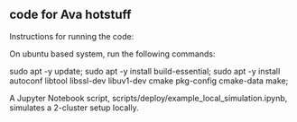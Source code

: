 ## code for Ava hotstuff


Instructions for running the code:

On ubuntu based system, run the following commands:

sudo apt -y update;
sudo apt -y install build-essential; 
sudo apt -y install autoconf libtool libssl-dev libuv1-dev cmake pkg-config cmake-data make;

A Jupyter Notebook script, scripts/deploy/example_local_simulation.ipynb, simulates a 2-cluster setup locally.